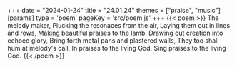+++
date = "2024-01-24"
title = "24.01.24"
themes = ["praise", "music"]
[params]
  type = 'poem'
  pageKey = 'src/poem.js'
+++
{{< poem >}}
The melody maker,
Plucking the resonaces from the air,
Laying them out in lines and rows,
Making beautiful praises to the lamb,
Drawing out creation into echoed glory,
Bring forth metal pans and plastered walls,
They too shall hum at melody's call,
In praises to the living God,
Sing praises to the living God.
{{< /poem >}}
